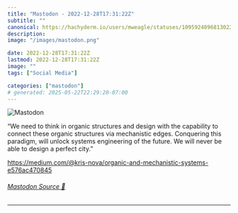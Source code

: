 ```yaml
---
title: "Mastodon - 2022-12-28T17:31:22Z"
subtitle: ""
canonical: https://hachyderm.io/users/mweagle/statuses/109592489681302295
description:
image: "/images/mastodon.png"

date: 2022-12-28T17:31:22Z
lastmod: 2022-12-28T17:31:22Z
image: ""
tags: ["Social Media"]

categories: ["mastodon"]
# generated: 2025-05-22T22:29:20-07:00
---
```

![Mastodon](/images/mastodon.png)

<p>“We need to think in organic structures and design with the capability to connect these organic structures via mechanistic edges. Conquering this paradigm, will unlock systems engineering of the future. We will never be able to design a perfect city.”</p><p><a href="https://medium.com/@kris-nova/organic-and-mechanistic-systems-e576ac470845" target="_blank" rel="nofollow noopener noreferrer" translate="no"><span class="invisible">https://</span><span class="ellipsis">medium.com/@kris-nova/organic-</span><span class="invisible">and-mechanistic-systems-e576ac470845</span></a></p>


###### [Mastodon Source 🐘](https://hachyderm.io/@mweagle/109592489681302295)

___
